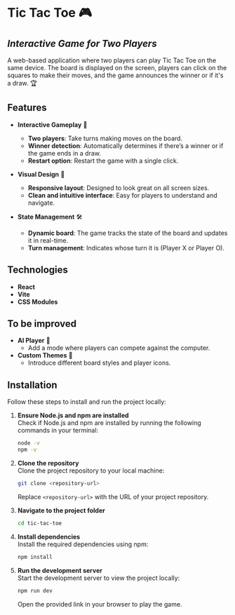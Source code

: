 # Tic Tac Toe 🎮  
## _Interactive Game for Two Players_  

A web-based application where two players can play Tic Tac Toe on the same device. The board is displayed on the screen, players can click on the squares to make their moves, and the game announces the winner or if it's a draw. 🏆  

## Features  

- **Interactive Gameplay** 🎲  
    - **Two players**: Take turns making moves on the board.  
    - **Winner detection**: Automatically determines if there’s a winner or if the game ends in a draw.  
    - **Restart option**: Restart the game with a single click.  

- **Visual Design** 🎨  
    - **Responsive layout**: Designed to look great on all screen sizes.  
    - **Clean and intuitive interface**: Easy for players to understand and navigate.  

- **State Management** 🛠️  
    - **Dynamic board**: The game tracks the state of the board and updates it in real-time.  
    - **Turn management**: Indicates whose turn it is (Player X or Player O).  

## Technologies  

- **React**  
- **Vite**  
- **CSS Modules**  

## To be improved  

- **AI Player** 🤖  
    - Add a mode where players can compete against the computer.  
- **Custom Themes** 🎨  
    - Introduce different board styles and player icons.  

## Installation  

Follow these steps to install and run the project locally:  

1. **Ensure Node.js and npm are installed**  
   Check if Node.js and npm are installed by running the following commands in your terminal:  
   ```bash  
   node -v  
   npm -v  
   ```  

2. **Clone the repository**  
   Clone the project repository to your local machine:  
   ```bash  
   git clone <repository-url>  
   ```  
   Replace `<repository-url>` with the URL of your project repository.  

3. **Navigate to the project folder**  
   ```bash  
   cd tic-tac-toe  
   ```  

4. **Install dependencies**  
   Install the required dependencies using npm:  
   ```bash  
   npm install  
   ```  

5. **Run the development server**  
   Start the development server to view the project locally:  
   ```bash  
   npm run dev  
   ```  
   Open the provided link in your browser to play the game.
